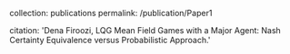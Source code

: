 <!---**Under Review Papers and Pre-prints-->

<!---title: "Paper Title Number 1"-->
collection: publications
permalink: /publication/Paper1
<!---excerpt: 'This paper is about the number 1. The number 2 is left for future work.'-->
<!---date: 2009-10-01-->
<!---venue: 'Journal 1'-->
<!---paperurl: 'http://academicpages.github.io/files/paper1.pdf'-->
citation: 'Dena Firoozi, LQG Mean Field Games with a Major Agent: Nash Certainty Equivalence versus Probabilistic Approach.'
<!---This paper is about the number 1. The number 2 is left for future work.-->
<!---[Download paper here](http://academicpages.github.io/files/paper1.pdf)-->
<!---Recommended citation: -->

